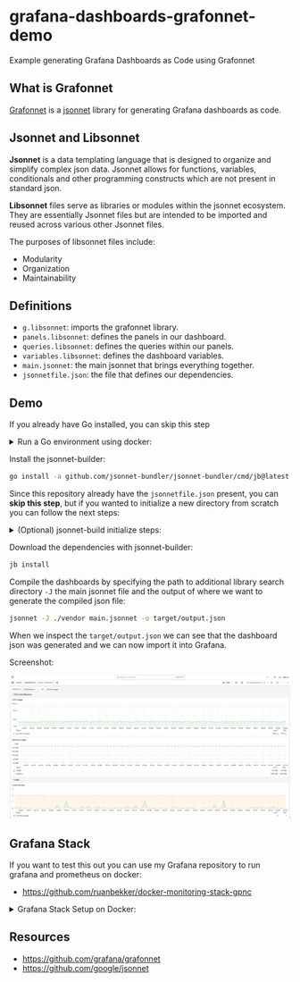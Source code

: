 # grafana-dashboards-grafonnet-demo
Example generating Grafana Dashboards as Code using Grafonnet

## What is Grafonnet

[Grafonnet](https://github.com/grafana/grafonnet) is a [jsonnet](https://github.com/google/jsonnet) library for generating Grafana dashboards as code.

## Jsonnet and Libsonnet

**Jsonnet** is a data templating language that is designed to organize and simplify complex json data. Jsonnet allows for functions, variables, conditionals and other programming constructs which are not present in standard json.

**Libsonnet** files serve as libraries or modules within the jsonnet ecosystem. They are essentially Jsonnet files but are intended to be imported and reused across various other Jsonnet files.

The purposes of libsonnet files include:

- Modularity
- Organization
- Maintainability

## Definitions

- `g.libsonnet`: imports the grafonnet library.
- `panels.libsonnet`: defines the panels in our dashboard.
- `queries.libsonnet`: defines the queries within our panels.
- `variables.libsonnet`: defines the dashboard variables.
- `main.jsonnet`: the main jsonnet that brings everything together.
- `jsonnetfile.json`: the file that defines our dependencies.

## Demo

If you already have Go installed, you can skip this step

<details>
  <summary>Run a Go environment using docker:</summary>

Run a go 1.18 environment using a docker container:

```bash
docker run -it golang:1.18-alpine sh
apk add gcc musl-dev jsonnet git vim
```

</details>

Install the jsonnet-builder:

```bash
go install -a github.com/jsonnet-bundler/jsonnet-bundler/cmd/jb@latest
```

Since this repository already have the `jsonnetfile.json` present, you can **skip this step**, but if you wanted to initialize a new directory from scratch you can follow the next steps:

<details>
  <summary>(Optional) jsonnet-build initialize steps:</summary>


In the directory where you want to initialize the jsonnetfile:

```bash
mkdir workspace && cd workspace
```

You can then initialize the jsonnetfile:

```bash
jb init
```

Which will create a `jsonnetfile.json`:

```json
{
  "version": 1,
  "dependencies": [],
  "legacyImports": true
}
```

To add dependencies to your jsonnetfile:

```bash
jb install github.com/grafana/grafonnet/gen/grafonnet-latest@main
```

After your dependencies have been defined you can install them by running:

```bash
jb install
```

To define a very basic dashboard, create a `dashboard.jsonnet`:

```
local grafana = import 'grafonnet-v10.1.0/main.libsonnet';
grafana.dashboard.new(
    title='Slim Dashboard'
)
```

</details>

Download the dependencies with jsonnet-builder:

```bash
jb install
```

Compile the dashboards by specifying the path to additional library search directory `-J` the main jsonnet file and the output of where we want to generate the compiled json file:

```bash
jsonnet -J ./vendor main.jsonnet -o target/output.json
```

When we inspect the `target/output.json` we can see that the dashboard json was generated and we can now import it into Grafana.

Screenshot:

![](./assets/grafonnet-dashboard-screenshot.jpg)

## Grafana Stack

If you want to test this out you can use my Grafana repository to run grafana and prometheus on docker:

- https://github.com/ruanbekker/docker-monitoring-stack-gpnc

<details>
  <summary>Grafana Stack Setup on Docker:</summary>

### Boot the grafana stack

Clone the source:

```bash
git clone https://github.com/ruanbekker/docker-monitoring-stack-gpnc
cd docker-monitoring-stack-gpnc
```

Start the containers:

```bash
make up
```

Grafana will be available on http://localhost:3000 with no credentials.

### Create a Service Account

The steps can be found from the Grafana Service Accounts Documentation:
- https://grafana.com/docs/grafana/latest/administration/service-accounts/

but in short, create the service account:

- On Grafana select "Administration" on the left side.
- Select "Service Accounts".
- Select "Add service account".
- Set a "Display name".
- Click create.

Add a token to the service account:

- Select the "Administration" on the left side.
- Select "Service Accounts".
- Select the service account where we want to associate the token.
- Select "Add service account token".
- Enter the name for the token.
- Click "Generate token" and save this token somewhere safe.

Assign a role to the service account:

- On Grafana select "Administration" on the left side.
- Select "Service Accounts".
- Select the service account to which you want to assign a role. 
- Assign a role using the role picker, in my case im using admin for demonstration.

Test the token, in my case I've assigned it to a variable `TOKEN`:

```bash
curl -s -H "Authorization: Bearer $TOKEN" -XGET http://localhost:3000/api/access-control/user/permissions | jq -r '."dashboards:create"'
```

Output:

```json
[
  "folders:uid:general",
  "folders:*",
  "folders:*"
]
```

### Create the Dashboard via API

Grafana Dashboard API Documentation:
- https://grafana.com/docs/grafana/latest/developers/http_api/dashboard/

We will create a dashboard from the json that we created in `target/output.json`.

First we need to add the dashboard json under the dashboard key and enable overwrites:

```bash
payload="{\"dashboard\": $(jq . target/output.json), \"overwrite\": true}"
```

The we can create the dashboard using an API call:

```bash
curl -H "Content-Type: application/json" \
     -H "Authorization: Bearer $TOKEN" \
     -XPOST http://localhost:3000/api/dashboards/db -d "${payload}"
```

Response:

```json
{
    "id":11,
    "slug":"basic-dashboard",
    "status":"success",
    "uid":"basic-grafonnet-example",
    "url":"/d/basic-grafonnet-example/basic-dashboard",
    "version":1
}
```

</details>

## Resources

- https://github.com/grafana/grafonnet
- https://github.com/google/jsonnet
